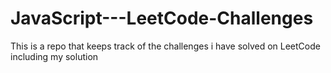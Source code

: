 # JavaScript---LeetCode-Challenges
This is a repo that keeps track of the challenges i have solved on LeetCode including my solution
